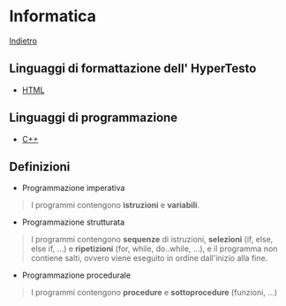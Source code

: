 # Informatica
[Indietro](./../index.md)
## Linguaggi di formattazione dell' HyperTesto
- [HTML](./html/index.md)
## Linguaggi di programmazione
- [C++](./cpp/cpp.md)

## Definizioni
- Programmazione imperativa
> I programmi contengono **istruzioni** e **variabili**.
- Programmazione strutturata
> I programmi contengono **sequenze** di istruzioni, **selezioni** (if, else, else if, ...) e **ripetizioni** (for, while, do..while, ...), e il programma non contiene salti, ovvero viene eseguito in ordine dall'inizio alla fine.
- Programmazione procedurale
> I programmi contengono **procedure** e **sottoprocedure** (funzioni, ...)